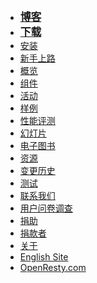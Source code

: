 <!---
    @title         Main Menu
    @creator       Yichun Zhang
    @created       2011-06-21 03:57 GMT
--->

* <big>**[博客](https://blog.openresty.com.cn/cn/?src=org_side)**</big>
* <big>**[下载](download.html)**</big>
* [安装](installation.html)
* [新手上路](getting-started.html)
* [概览](openresty.html)
* [组件](components.html)
* [活动](events.html)
* [样例](samples.html)
* [性能评测](benchmark.html)
* [幻灯片](presentations.html)
* [电子图书](ebooks.html)
* [资源](resources.html)
* [变更历史](changes.html)
* [测试](quality-assurance.html)
* [联系我们](contact-us.html)
* [用户问卷调查](https://openresty.org/survey/cn)
* [捐助](donate-online.html)
* [捐款者](donors.html)
* [关于](about.html)
* [English Site](/en/)
* [OpenResty.com](https://openresty.com/)
